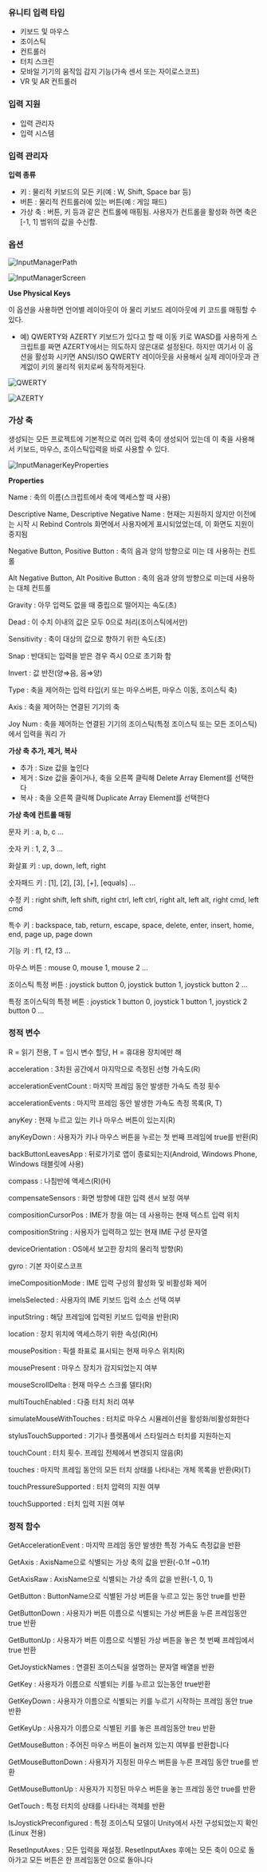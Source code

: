 ### 유니티 입력 타입

- 키보드 및 마우스
- 조이스틱
- 컨트롤러
- 터치 스크린
- 모바일 기기의 움직임 감지 기능(가속 센서 또는 자이로스코프)
- VR 및 AR 컨트롤러

### 입력 지원

- 입력 관리자
- 입력 시스템

### 입력 관리자

**입력 종류**

- 키 : 물리적 키보드의 모든 키(예 : W, Shift, Space bar 등)
- 버튼 : 물리적 컨트롤러에 있는 버튼(예 : 게임 패드)
- 가상 축 : 버튼, 키 등과 같은 컨트롤에 매핑됨. 사용자가 컨트롤을 활성화 하면 축은 [-1, 1] 범위의 값을 수신함.

### 옵션

![InputManagerPath](Resources/InputManagerPath.png)

![InputManagerScreen](Resources/InputManagerScreen.png)

**Use Physical Keys**

이 옵션을 사용하면 언어별 레이아웃이 아 물리 키보드 레이아웃에 키 코드를 매핑할 수 있다.

- 예) QWERTY와 AZERTY 키보드가 있다고 할 때 이동 키로 WASD를 사용하게 스크립트를 짜면 AZERTY에서는 의도하지 않은대로 설정된다. 하지만 여기서 이 옵션을 활성화 시키면 ANSI/ISO QWERTY 레이아웃을 사용해서 실제 레이아웃과 관계없이 키의 물리적 위치로써 동작하게된다.

![QWERTY](Resources/QWERTY.png)

![AZERTY](Resources/AZERTY.png)

### **가상 축**

생성되는 모든 프로젝트에 기본적으로 여러 입력 축이 생성되어 있는데 이 축을 사용해서 키보드, 마우스, 조이스틱입력을 바로 사용할 수 있다.

![InputManagerKeyProperties](Resources/InputManagerKeyProperties.png)

**Properties**

Name : 축의 이름(스크립트에서 축에 액세스할 때 사용)

Descriptive Name, Descriptive Negative Name : 현재는 지원하지 않지만 이전에는 시작 시 Rebind Controls 화면에서 사용자에게 표시되었었는데, 이 화면도 지원이 중지됨

Negative Button, Positive Button : 축의 음과 양의 방향으로 미는 데 사용하는 컨트롤

Alt Negative Button, Alt Positive Button : 축의 음과 양의 방향으로 미는데 사용하는 대체 컨트롤

Gravity : 아무 입력도 없을 때 중립으로 떨어지는 속도(초)

Dead : 이 수치 이내의 값은 모두 0으로 처리(조이스틱에서만)

Sensitivity :  축이 대상의 값으로 향하기 위한 속도(초)

Snap : 반대되는 입력을 받은 경우 즉시 0으로 초기화 함

Invert : 값 반전(양⇒음, 음⇒양)

Type : 축을 제어하는 입력 타입(키 또는 마우스버튼, 마우스 이동, 조이스틱 축)

Axis : 축을 제어하는 연결된 기기의 축

Joy Num : 축을 제어하는 연결된 기기의 조이스틱(특정 조이스틱 또는 모든 조이스틱)에서 입력을 쿼리 가

**가상 축 추가, 제거, 복사**

- 추가 : Size 값을 높인다
- 제거 : Size 값을 줄이거나, 축을 오른쪽 클릭해 Delete Array Element를 선택한다
- 복사 : 축을 오른쪽 클릭해 Duplicate Array Element를 선택한다

**가상 축에 컨트롤 매핑**

문자 키 : a, b, c …

숫자 키 : 1, 2, 3 …

화살표 키 : up, down, left, right

숫자패드 키 : [1], [2], [3], [+], [equals] …

수정 키 : right shift, left shift, right ctrl, left ctrl, right alt, left alt, right cmd, left cmd

특수 키 : backspace, tab, return, escape, space, delete, enter, insert, home, end, page up, page down

기능 키 : f1, f2, f3 …

마우스 버튼 : mouse 0, mouse 1, mouse 2 …

조이스틱 특정 버튼 : joystick button 0, joystick button 1, joystick button 2 …

특정 조이스틱의 특정 버튼 :  joystick 1 button 0, joystick 1 button 1, joystick 2 button 0 …

### 정적 변수

R = 읽기 전용, T = 임시 변수 할당, H = 휴대용 장치에만 해

acceleration : 3차원 공간에서 마지막으로 측정된 선형 가속도(R)

accelerationEventCount : 마지막 프레임 동안 발생한 가속도 측정 횟수

accelerationEvents : 마지막 프레임 동안 발생한 가속도 측정 목록(R, T)

anyKey : 현재 누르고 있는 키나 마우스 버튼이 있는지(R)

anyKeyDown : 사용자가 키나 마우스 버튼을 누르는 첫 번째 프레임에 true를 반환(R)

backButtonLeavesApp : 뒤로가기로 앱이 종료되는지(Android, Windows Phone, Windows 태블릿에 사용)

compass : 나침반에 액세스(R)(H)

compensateSensors : 화면 방향에 대한 입력 센서 보정 여부

compositionCursorPos : IME가 창을 여는 데 사용하는 현재 텍스트 입력 위치

compositionString : 사용자가 입력하고 있는 현재 IME 구성 문자열

deviceOrientation : OS에서 보고한 장치의 물리적 방향(R)

gyro : 기본 자이로스코프

imeCompositionMode : IME 입력 구성의 활성화 및 비활성화 제어

imelsSelected : 사용자의 IME 키보드 입력 소스 선택 여부

inputString : 해당 프레임에 입력된 키보드 입력을 반환(R)

location : 장치 위치에 액세스하기 위한 속성(R)(H)

mousePosition : 픽셀 좌표로 표시되는 현재 마우스 위치(R)

mousePresent : 마우스 장치가 감지되었는지 여부

mouseScrollDelta : 현재 마우스 스크롤 델타(R)

multiTouchEnabled : 다중 터치 처리 여부

simulateMouseWithTouches : 터치로 마우스 시뮬레이션을 활성화/비활성화한다

stylusTouchSupported : 기기나 플렛폼에서 스타일러스 터치를 지원하는지

touchCount : 터치 횟수. 프레임 전체에서 변경되지 않음(R)

touches : 마지막 프레임 동안의 모든 터치 상태를 나타내는 개체 목록을 반환(R)(T)

touchPressureSupported : 터치 압력의 지원 여부

touchSupported : 터치 입력 지원 여부

### **정적 함수**

GetAccelerationEvent : 마지막 프레임 동안 발생한 특정 가속도 측정값을 반환

GetAxis : AxisName으로 식별되는 가상 축의 값을 반환(-0.1f ~0.1f)

GetAxisRaw : AxisName으로 식별되는 가상 축의 값을 반환(-1, 0, 1)

GetButton : ButtonName으로 식별된 가상 버튼을 누르고 있는 동안 true를 반환

GetButtonDown : 사용자가 버튼 이름으로 식별되는 가상 버튼을 누른 프레임동안 true 반환

GetButtonUp : 사용자가 버튼 이름으로 식별된 가상 버튼을 놓은 첫 번째 프레임에서 true 반환

GetJoystickNames : 연결된 조이스틱을 설명하는 문자열 배열을 반환

GetKey : 사용자가 이름으로 식별되는 키를 누르고 있는동안 true반환

GetKeyDown : 사용자가 이름으로 식별되는 키를 누르기 시작하는 프레임 동안 true 반환

GetKeyUp : 사용자가 이름으로 식별된 키를 놓은 프레임동안 treu 반환

GetMouseButton : 주어진 마우스 버튼이 눌러져 있는지 여부를 반환합니다

GetMouseButtonDown : 사용자가 지정된 마우스 버튼을 누른 프레임 동안 true를 반환

GetMouseButtonUp : 사용자가 지정된 마우스 버튼을 놓는 프레임 동안 true를 반환

GetTouch : 특정 터치의 상태를 나타내는 객체를 반환

IsJoystickPreconfigured : 특정 조이스틱 모델이 Unity에서 사전 구성되었는지 확인(Linux 전용)

ResetInputAxes : 모든 입력을 재설정. ResetInputAxes 후에는 모든 축이 0으로 돌아가고 모든 버튼은 한 프레임동안 0으로 돌아니다